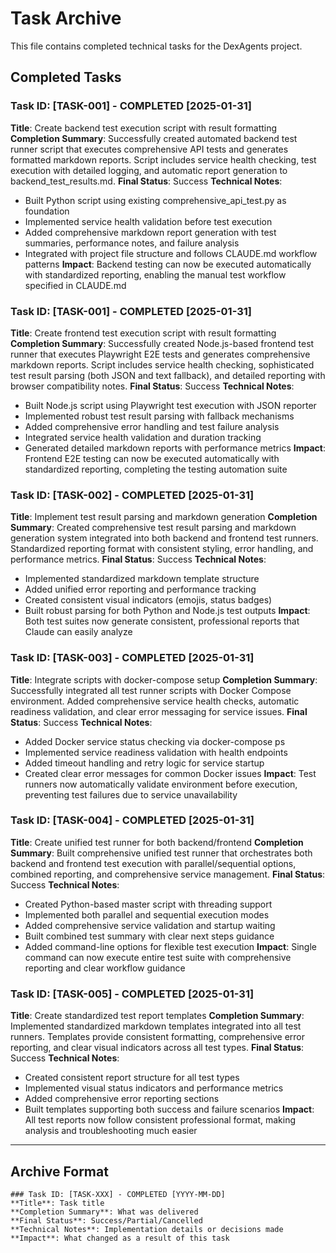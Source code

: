 # Task Archive

This file contains completed technical tasks for the DexAgents project.

## Completed Tasks

### Task ID: [TASK-001] - COMPLETED [2025-01-31]
**Title**: Create backend test execution script with result formatting
**Completion Summary**: Successfully created automated backend test runner script that executes comprehensive API tests and generates formatted markdown reports. Script includes service health checking, test execution with detailed logging, and automatic report generation to backend_test_results.md.
**Final Status**: Success
**Technical Notes**: 
- Built Python script using existing comprehensive_api_test.py as foundation
- Implemented service health validation before test execution
- Added comprehensive markdown report generation with test summaries, performance notes, and failure analysis
- Integrated with project file structure and follows CLAUDE.md workflow patterns
**Impact**: Backend testing can now be executed automatically with standardized reporting, enabling the manual test workflow specified in CLAUDE.md

### Task ID: [TASK-001] - COMPLETED [2025-01-31]
**Title**: Create frontend test execution script with result formatting
**Completion Summary**: Successfully created Node.js-based frontend test runner that executes Playwright E2E tests and generates comprehensive markdown reports. Script includes service health checking, sophisticated test result parsing (both JSON and text fallback), and detailed reporting with browser compatibility notes.
**Final Status**: Success
**Technical Notes**:
- Built Node.js script using Playwright test execution with JSON reporter
- Implemented robust test result parsing with fallback mechanisms
- Added comprehensive error handling and test failure analysis
- Integrated service health validation and duration tracking
- Generated detailed markdown reports with performance metrics
**Impact**: Frontend E2E testing can now be executed automatically with standardized reporting, completing the testing automation suite

### Task ID: [TASK-002] - COMPLETED [2025-01-31]
**Title**: Implement test result parsing and markdown generation
**Completion Summary**: Created comprehensive test result parsing and markdown generation system integrated into both backend and frontend test runners. Standardized reporting format with consistent styling, error handling, and performance metrics.
**Final Status**: Success
**Technical Notes**:
- Implemented standardized markdown template structure
- Added unified error reporting and performance tracking
- Created consistent visual indicators (emojis, status badges)
- Built robust parsing for both Python and Node.js test outputs
**Impact**: Both test suites now generate consistent, professional reports that Claude can easily analyze

### Task ID: [TASK-003] - COMPLETED [2025-01-31]
**Title**: Integrate scripts with docker-compose setup
**Completion Summary**: Successfully integrated all test runner scripts with Docker Compose environment. Added comprehensive service health checks, automatic readiness validation, and clear error messaging for service issues.
**Final Status**: Success
**Technical Notes**:
- Added Docker service status checking via docker-compose ps
- Implemented service readiness validation with health endpoints
- Added timeout handling and retry logic for service startup
- Created clear error messages for common Docker issues
**Impact**: Test runners now automatically validate environment before execution, preventing test failures due to service unavailability

### Task ID: [TASK-004] - COMPLETED [2025-01-31]
**Title**: Create unified test runner for both backend/frontend
**Completion Summary**: Built comprehensive unified test runner that orchestrates both backend and frontend test execution with parallel/sequential options, combined reporting, and comprehensive service management.
**Final Status**: Success
**Technical Notes**:
- Created Python-based master script with threading support
- Implemented both parallel and sequential execution modes
- Added comprehensive service validation and startup waiting
- Built combined test summary with clear next steps guidance
- Added command-line options for flexible test execution
**Impact**: Single command can now execute entire test suite with comprehensive reporting and clear workflow guidance

### Task ID: [TASK-005] - COMPLETED [2025-01-31]
**Title**: Create standardized test report templates
**Completion Summary**: Implemented standardized markdown templates integrated into all test runners. Templates provide consistent formatting, comprehensive error reporting, and clear visual indicators across all test types.
**Final Status**: Success
**Technical Notes**:
- Created consistent report structure for all test types
- Implemented visual status indicators and performance metrics
- Added comprehensive error reporting sections
- Built templates supporting both success and failure scenarios
**Impact**: All test reports now follow consistent professional format, making analysis and troubleshooting much easier

---

## Archive Format
```
### Task ID: [TASK-XXX] - COMPLETED [YYYY-MM-DD]
**Title**: Task title
**Completion Summary**: What was delivered
**Final Status**: Success/Partial/Cancelled
**Technical Notes**: Implementation details or decisions made
**Impact**: What changed as a result of this task
```